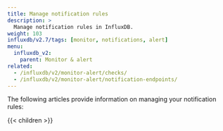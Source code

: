 ```yaml
---
title: Manage notification rules
description: >
  Manage notification rules in InfluxDB.
weight: 103
influxdb/v2.7/tags: [monitor, notifications, alert]
menu:
  influxdb_v2:
    parent: Monitor & alert
related:
  - /influxdb/v2/monitor-alert/checks/
  - /influxdb/v2/monitor-alert/notification-endpoints/
---
```


The following articles provide information on managing your notification rules:

{{< children >}}
